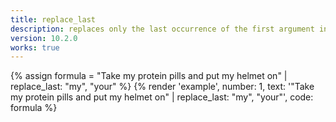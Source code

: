 ```yaml
---
title: replace_last
description: replaces only the last occurrence of the first argument in a string with the second argument.
version: 10.2.0
works: true
---
```

{% assign formula = "Take my protein pills and put my helmet on" | replace_last: "my", "your" %}
{% render 'example', number: 1, text: '"Take my protein pills and put my helmet on" | replace_last: "my", "your"', code: formula %}